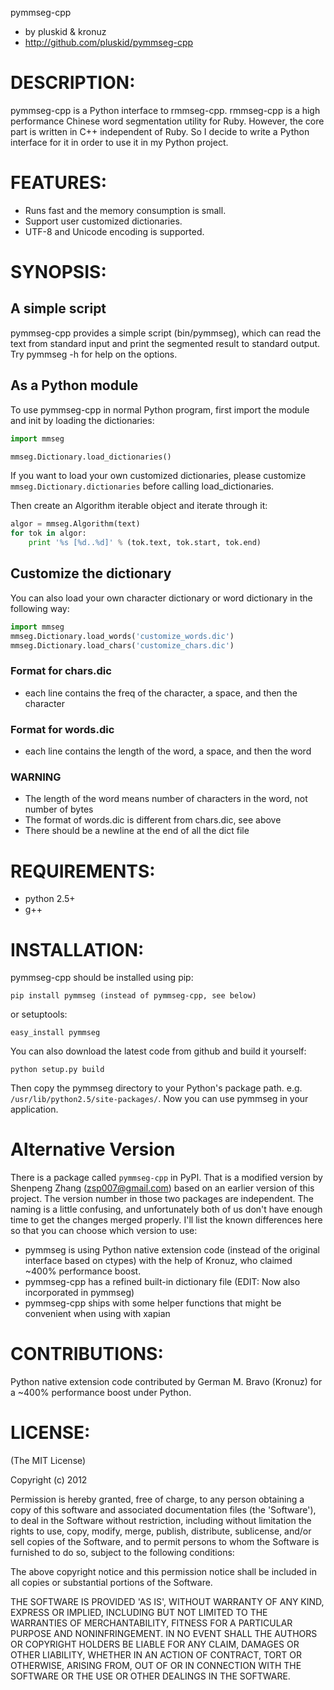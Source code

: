 pymmseg-cpp

* by pluskid & kronuz
* http://github.com/pluskid/pymmseg-cpp

# DESCRIPTION:

pymmseg-cpp is a Python interface to rmmseg-cpp. rmmseg-cpp is a high
performance Chinese word segmentation utility for Ruby. However, the
core part is written in C++ independent of Ruby. So I decide to write
a Python interface for it in order to use it in my Python project.

# FEATURES:

* Runs fast and the memory consumption is small.
* Support user customized dictionaries.
* UTF-8 and Unicode encoding is supported.

# SYNOPSIS:

## A simple script

pymmseg-cpp provides a simple script (bin/pymmseg), which can read the
text from standard input and print the segmented result to standard
output. Try pymmseg -h for help on the options.

## As a Python module

To use pymmseg-cpp in normal Python program, first import the module and
init by loading the dictionaries:

```python
import mmseg

mmseg.Dictionary.load_dictionaries()
```

If you want to load your own customized dictionaries, please customize
`mmseg.Dictionary.dictionaries` before calling load_dictionaries.

Then create an Algorithm iterable object and iterate through it:

```python
algor = mmseg.Algorithm(text)
for tok in algor:
    print '%s [%d..%d]' % (tok.text, tok.start, tok.end)
```

## Customize the dictionary

You can also load your own character dictionary or word dictionary in the
following way:

```python
import mmseg
mmseg.Dictionary.load_words('customize_words.dic')
mmseg.Dictionary.load_chars('customize_chars.dic')
```

### Format for chars.dic

* each line contains the freq of the character, a space, and then the character

### Format for words.dic

* each line contains the length of the word, a space, and then the word

### WARNING

* The length of the word means number of characters in the word, not number of bytes
* The format of words.dic is different from chars.dic, see above
* There should be a newline at the end of all the dict file

# REQUIREMENTS:

* python 2.5+
* g++

# INSTALLATION:

pymmseg-cpp should be installed using pip:

```
pip install pymmseg (instead of pymmseg-cpp, see below)
```

or setuptools:

```
easy_install pymmseg
```

You can also download the latest code from github and build it yourself:

```
python setup.py build
```

Then copy the pymmseg directory to your Python's package path. e.g.
`/usr/lib/python2.5/site-packages/`. Now you can use pymmseg in your
application.

# Alternative Version

There is a package called `pymmseg-cpp` in PyPI. That is a modified version by Shenpeng Zhang (zsp007@gmail.com) based on an earlier version of this project. The version number in those two packages are independent. The naming is a little confusing, and unfortunately both of us don't have enough time to get the changes merged properly. I'll list the known differences here so that you can choose which version to use:

* pymmseg is using Python native extension code (instead of the original interface based on ctypes) with the help of Kronuz, who claimed ~400% performance boost.
* pymmseg-cpp has a refined built-in dictionary file (EDIT: Now also incorporated in pymmseg)
* pymmseg-cpp ships with some helper functions that might be convenient when using with xapian

# CONTRIBUTIONS:

Python native extension code contributed by German M. Bravo (Kronuz)
for a ~400% performance boost under Python.

# LICENSE:

(The MIT License)

Copyright (c) 2012

Permission is hereby granted, free of charge, to any person obtaining
a copy of this software and associated documentation files (the
'Software'), to deal in the Software without restriction, including
without limitation the rights to use, copy, modify, merge, publish,
distribute, sublicense, and/or sell copies of the Software, and to
permit persons to whom the Software is furnished to do so, subject to
the following conditions:

The above copyright notice and this permission notice shall be
included in all copies or substantial portions of the Software.

THE SOFTWARE IS PROVIDED 'AS IS', WITHOUT WARRANTY OF ANY KIND,
EXPRESS OR IMPLIED, INCLUDING BUT NOT LIMITED TO THE WARRANTIES OF
MERCHANTABILITY, FITNESS FOR A PARTICULAR PURPOSE AND NONINFRINGEMENT.
IN NO EVENT SHALL THE AUTHORS OR COPYRIGHT HOLDERS BE LIABLE FOR ANY
CLAIM, DAMAGES OR OTHER LIABILITY, WHETHER IN AN ACTION OF CONTRACT,
TORT OR OTHERWISE, ARISING FROM, OUT OF OR IN CONNECTION WITH THE
SOFTWARE OR THE USE OR OTHER DEALINGS IN THE SOFTWARE.
